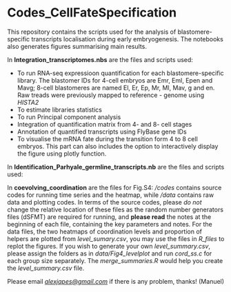 # Codes_CellFateSpecification
This repository contains the scripts used for the analysis of blastomere-specific transcripts localisation during early embryogenesis. The notebooks also generates figures summarising main results.

In **Integration_transcriptomes.nbs** are the files and scripts used:
- To run RNA-seq expressioon quantification for each blastomere-specific library. The blastomer IDs for 4-cell embryos are Emr, Eml, Epen and Mavg; 8-cell blastomeres are named El, Er, Ep, Mr, Ml, Mav, g and en. Raw treads were previously mapped to reference - genome using *HISTA2*
- To estimate libraries statistics
- To run Principal component analysis
- Integration of quantification matrix from 4- and 8- cell stages
- Annotation of quantified transcripts using FlyBase gene IDs
- To visualise the mRNA fate during the transition form 4 to 8 cell embryos. This part can also includes the option to interactively display the figure using plotly function.

In **Identification_Parhyale_germline_transcripts.nb** are the files and scripts used: 


In **coevolving_coordination** are the files for Fig.S4: */codes* contains source codes for running time series and the heatmap, while */data* contains raw data and plotting codes. In terms of the source codes, please *do not* change the relative location of these files as the random number generators files (dSFMT) are required for running, and **please read** the notes at the beginning of each file, containing the key parameters and notes. For the data files, the two heatmaps of coordination levels and proportion of helpers are plotted from *level_sumary.csv*, you may use the files in *R_files* to replot the figures. If you wish to generate your own *level_summary.csv*, please assign the folders as in *data/Fig4_levelplot* and run *cord_ss.c* for each group size separately. The *merge_summaries.R* would help you create the *level_summary.csv* file. 

Please email *alexjapes@gmail.com* if there is any problem, thanks! (Manuel)
